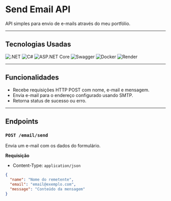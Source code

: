 # Send Email API

API simples para envio de e-mails através do meu portfólio.

---

## Tecnologias Usadas

![.NET](https://img.shields.io/badge/.NET-0078D7?style=for-the-badge&logo=dotnet&logoColor=white)
![C#](https://img.shields.io/badge/C%23-239120?style=for-the-badge&logo=c-sharp&logoColor=white)
![ASP.NET Core](https://img.shields.io/badge/ASP.NET_Core-008080?style=for-the-badge&logo=asp.net&logoColor=white)
![Swagger](https://img.shields.io/badge/Swagger-6BAE44?style=for-the-badge&logo=swagger&logoColor=white)
![Docker](https://img.shields.io/badge/Docker-2496ED?style=for-the-badge&logo=docker&logoColor=white)
![Render](https://img.shields.io/badge/Render-FF3E00?style=for-the-badge&logo=render&logoColor=white)


---

## Funcionalidades

- Recebe requisições HTTP POST com nome, e-mail e mensagem.
- Envia e-mail para o endereço configurado usando SMTP.
- Retorna status de sucesso ou erro.

---

## Endpoints

### `POST /email/send`

Envia um e-mail com os dados do formulário.

**Requisição**

- Content-Type: `application/json`

```json
{
  "name": "Nome do remetente",
  "email": "email@exemplo.com",
  "message": "Conteúdo da mensagem"
}
